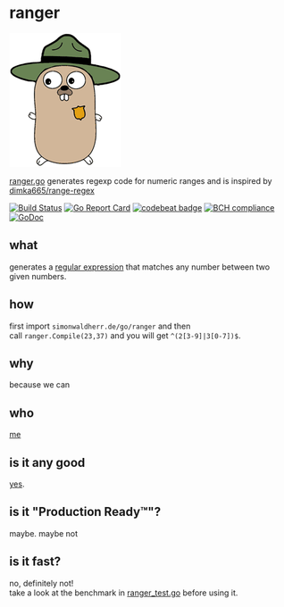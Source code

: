 # ranger

![Golang RegExp Ranger](https://raw.githubusercontent.com/SimonWaldherr/ranger/master/ranger.gif)

[ranger.go](https://simonwaldherr.de/go/ranger) generates regexp code for numeric ranges and is inspired by [dimka665/range-regex](https://github.com/dimka665/range-regex)  

[![Build Status](https://travis-ci.org/SimonWaldherr/ranger.svg?branch=master)](https://travis-ci.org/SimonWaldherr/ranger) 
[![Go Report Card](https://goreportcard.com/badge/github.com/simonwaldherr/ranger)](https://goreportcard.com/report/github.com/simonwaldherr/ranger) 
[![codebeat badge](https://codebeat.co/badges/bb574430-ee9e-4d62-a6d0-6daff78a5c08)](https://codebeat.co/projects/github-com-simonwaldherr-ranger-master) 
[![BCH compliance](https://bettercodehub.com/edge/badge/SimonWaldherr/ranger?branch=master)](https://bettercodehub.com/) 
[![GoDoc](https://img.shields.io/badge/godoc-reference-blue.svg)](https://godoc.org/github.com/SimonWaldherr/ranger) 

## what

generates a [regular expression](https://en.wikipedia.org/wiki/Regular_expression) that matches any number between two given numbers.

## how

first import ```simonwaldherr.de/go/ranger``` and then   
call ```ranger.Compile(23,37)``` and you will get ```^(2[3-9]|3[0-7])$```.

## why

because we can

## who

[me](https://simonwaldherr.de)

## is it any good

[yes](http://news.ycombinator.com/item?id=3067434).

## is it "Production Ready™"?

maybe. maybe not

## is it fast?

no, definitely not!  
take a look at the benchmark in [ranger_test.go](https://github.com/SimonWaldherr/ranger/blob/master/ranger_test.go) before using it.
